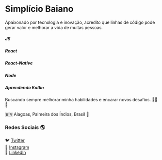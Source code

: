 # Simplício Baiano

Apaixonado por tecnologia e inovação, acredito que linhas de código pode gerar valor e melhorar a vida de muitas pessoas. 

##### JS
##### React
##### React-Native
##### Node
##### Aprendendo Kotlin 

Buscando sempre melhorar minha habilidades e encarar novos desafios. 💪💪💪

🇧🇷 Alagoas, Palmeira dos Índios, Brasil 📌 

### Redes Sociais 🌎

🐦 [Twitter](https://twitter.com/BaianoSimplicio) <br>
📸 [Instagram](https://www.instagram.com/simpliciobaiano/) <br>
💼 [LinkedIn](https://www.linkedin.com/in/simpl%C3%ADcio-baiano-1825b319a/) <br>

<!--
**Simplicio-b/Simplicio-b** is a ✨ _special_ ✨ repository because its `README.md` (this file) appears on your GitHub profile.

Here are some ideas to get you started:

- 🔭 I’m currently working on ...
- 🌱 I’m currently learning ...
- 👯 I’m looking to collaborate on ...
- 🤔 I’m looking for help with ...
- 💬 Ask me about ...
- 📫 How to reach me: ...
- 😄 Pronouns: ...
- ⚡ Fun fact: ...
-->
